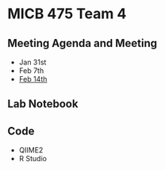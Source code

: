 # MICB 475 Team 4
## Meeting Agenda and Meeting

- Jan 31st 
- Feb 7th
- [Feb 14th](https://github.com/loujainbilal/MICB475_Team4/blob/caeff040656feac3b29e7bfd28cd4144130e6f94/Meeting_Minutes/Feb_14.md)



## Lab Notebook


## Code
- QIIME2
- R Studio


